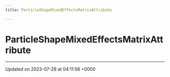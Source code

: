 ```yaml
---
title: ParticleShapeMixedEffectsMatrixAttribute

---
```


# ParticleShapeMixedEffectsMatrixAttribute





-------------------------------

Updated on 2023-07-28 at 04:11:56 +0000